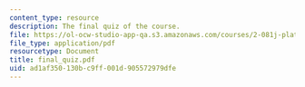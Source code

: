 ```yaml
---
content_type: resource
description: The final quiz of the course.
file: https://ol-ocw-studio-app-qa.s3.amazonaws.com/courses/2-081j-plates-and-shells-spring-2007/ad1af350130bc9ff001d905572979dfe_final_quiz.pdf
file_type: application/pdf
resourcetype: Document
title: final_quiz.pdf
uid: ad1af350-130b-c9ff-001d-905572979dfe
---
```

